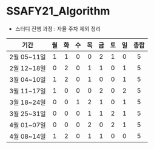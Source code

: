 # SSAFY21_Algorithm

* 스터디 진행 과정 : 자율 주차 제외 정리

| 기간 | 월 | 화 | 수 | 목 | 금 | 토 | 일 | 총합 |
| :--: | :--: | :--: | :--: | :--: | :--: | :--: | :--: | :--: |
| 2월 05~11일 | 1 | 1 | 0 | 0 | 2 | 1 | 0 | 5 | 
| 2월 12~18일 | 0 | 2 | 0 | 1 | 1 | 0 | 1 | 5 | 
| 3월 04~10일 | 1 | 2 | 0 | 1 | 0 | 0 | 1 | 5 |
| 3월 11~17일 | 1 | 0 | 0 | 0 | 2 | 0 | 2 | 5 |
| 3월 18~24일 | 0 | 0 | 1 | 2 | 1 | 0 | 1 | 5 |
| 3월 25~31일 | 0 | 0 | 0 | 1 | 1 | 2 | 1 | 5 |
| 4월 01~07일 | 0 | 0 | 0 | 2 | 0 | 2 | 1 | 5 |
| 4월 08~14일 | 1 | 2 | 0 | 1 | 1 | 0 | 0 | 5 |
